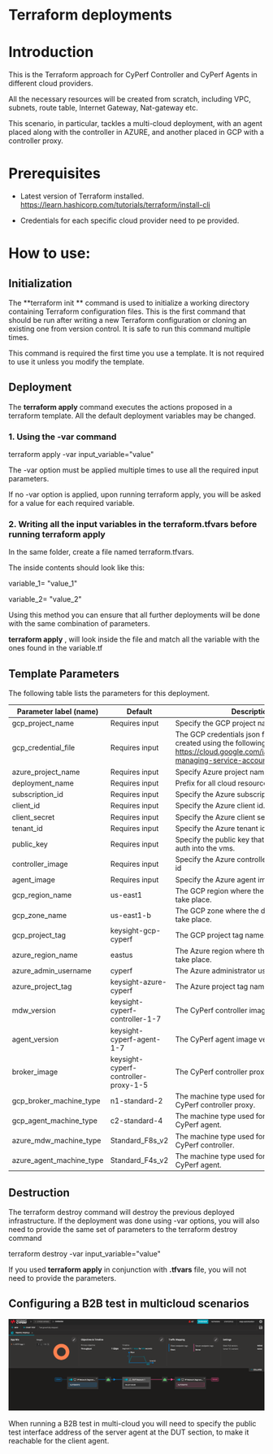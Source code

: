 # Terraform deployments

# Introduction

This is the Terraform approach for CyPerf Controller and CyPerf Agents in different cloud providers.

All the necessary resources will be created from scratch, including VPC, subnets, route table, Internet Gateway, Nat-gateway etc.

This scenario, in particular, tackles a multi-cloud deployment, with an agent placed along with the controller in AZURE, and another placed in GCP with a controller proxy.

# Prerequisites

- Latest version of Terraform installed. https://learn.hashicorp.com/tutorials/terraform/install-cli

- Credentials for each specific cloud provider need to pe provided.

# How to use:

## Initialization

The  **terraform init ** command is used to initialize a working directory containing Terraform configuration files. This is the first command that should be run after writing a new Terraform configuration or cloning an existing one from version control. It is safe to run this command multiple times.

This command is required the first time you use a template. It is not required to use it unless you modify the template.

## Deployment

The  **terraform apply**  command executes the actions proposed in a terraform template. All the default deployment variables may be changed.

### 1. Using the **-var** command

terraform apply -var input\_variable=&quot;value&quot;

The -var option must be applied multiple times to use all the required input parameters.

If no -var option is applied, upon running terraform apply, you will be asked for a value for each required variable.

### 2. Writing all the input variables in the terraform.tfvars before running terraform apply

In the same folder, create a file named terraform.tfvars.

The inside contents should look like this:

variable_1= "value\_1"

variable_2= "value\_2"

Using this method you can ensure that all further deployments will be done with the same combination of parameters.

**terraform apply** , will look inside the file and match all the variable with the ones found in the variable.tf

## Template Parameters

The following table lists the parameters for this deployment.

| **Parameter label (name)**                  | **Default**            | **Description**  |
| ----------------------- | ----------------- | ----- |
| gcp_project_name            | Requires input   | Specify the GCP project name. |
| gcp_credential_file   | Requires input   | The GCP credentials json file must be created using the following specifications https://cloud.google.com/iam/docs/creating-managing-service-account-keys. |
| azure_project_name     | Requires input   | Specify Azure project name. |
| deployment_name | Requires input | Prefix for all cloud resources. |
| subscription_id     | Requires input   | Specify the Azure subscription id.    |
| client_id       | Requires input   | Specify the Azure client id.   |
| client_secret     | Requires input     | Specify the Azure client secret.   |
| tenant_id       | Requires input    | Specify the Azure tenant id.   |
| public_key       | Requires input    | Specify the public key that will be used to auth into the vms.   |
| controller_image       | Requires input    | Specify the Azure controller image resource id|
| agent_image | Requires input    | Specify the Azure agent image resource id |
| gcp_region_name      | us-east1       | The GCP region where the deployment will take place. |
| gcp_zone_name | us-east1-b | The GCP zone where the deployment will take place. |
| gcp_project_tag | keysight-gcp-cyperf |The GCP project tag name. |
| azure_region_name      | eastus       | The Azure region where the deployment will take place. |
| azure_admin_username  | cyperf | The Azure administrator username. |
| azure_project_tag | keysight-azure-cyperf |The Azure project tag name. |
| mdw_version   | keysight-cyperf-controller-1-7            | The  CyPerf controller image version. |
| agent_version   | keysight-cyperf-agent-1-7           | The  CyPerf agent image version. |
| broker_image            | keysight-cyperf-controller-proxy-1-5   | The  CyPerf controller proxy image version.    |
| gcp_broker_machine_type   | n1-standard-2            | The machine type used for deploying the CyPerf controller proxy. |
| gcp_agent_machine_type   | c2-standard-4            | The machine type used for deploying the CyPerf agent. |
| azure_mdw_machine_type | Standard_F8s_v2 | The machine type used for deploying the CyPerf controller. |
| azure_agent_machine_type   | Standard_F4s_v2   | The machine type used for deploying the CyPerf agent. |


## Destruction

The terraform destroy command will destroy the previous deployed infrastructure.
If the deployment was done using -var options, you will also need to provide the same set of parameters to the terraform destroy command

terraform destroy -var input\_variable=&quot;value&quot;

If you used **terraform apply** in conjunction with **.tfvars** file, you will not need to provide the parameters.

## Configuring a B2B test in multicloud scenarios

![UI](configuration.png?raw=true "Test configuration")

When running a B2B test in multi-cloud you will need to specify the public test interface address of the server agent at the DUT section, to make it reachable for the client agent.
